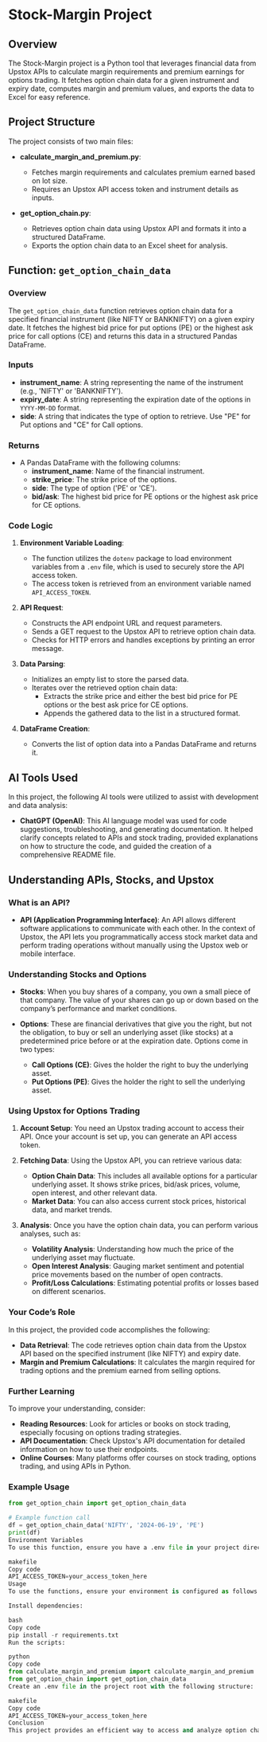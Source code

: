 # Stock-Margin Project

## Overview
The Stock-Margin project is a Python tool that leverages financial data from Upstox APIs to calculate margin requirements and premium earnings for options trading. It fetches option chain data for a given instrument and expiry date, computes margin and premium values, and exports the data to Excel for easy reference.

## Project Structure
The project consists of two main files:

- **calculate_margin_and_premium.py**: 
  - Fetches margin requirements and calculates premium earned based on lot size.
  - Requires an Upstox API access token and instrument details as inputs.

- **get_option_chain.py**: 
  - Retrieves option chain data using Upstox API and formats it into a structured DataFrame.
  - Exports the option chain data to an Excel sheet for analysis.

## Function: `get_option_chain_data`

### Overview
The `get_option_chain_data` function retrieves option chain data for a specified financial instrument (like NIFTY or BANKNIFTY) on a given expiry date. It fetches the highest bid price for put options (PE) or the highest ask price for call options (CE) and returns this data in a structured Pandas DataFrame.

### Inputs
- **instrument_name**: A string representing the name of the instrument (e.g., 'NIFTY' or 'BANKNIFTY').
- **expiry_date**: A string representing the expiration date of the options in `YYYY-MM-DD` format.
- **side**: A string that indicates the type of option to retrieve. Use "PE" for Put options and "CE" for Call options.

### Returns
- A Pandas DataFrame with the following columns:
  - **instrument_name**: Name of the financial instrument.
  - **strike_price**: The strike price of the options.
  - **side**: The type of option ('PE' or 'CE').
  - **bid/ask**: The highest bid price for PE options or the highest ask price for CE options.

### Code Logic
1. **Environment Variable Loading**:
   - The function utilizes the `dotenv` package to load environment variables from a `.env` file, which is used to securely store the API access token.
   - The access token is retrieved from an environment variable named `API_ACCESS_TOKEN`.

2. **API Request**:
   - Constructs the API endpoint URL and request parameters.
   - Sends a GET request to the Upstox API to retrieve option chain data.
   - Checks for HTTP errors and handles exceptions by printing an error message.

3. **Data Parsing**:
   - Initializes an empty list to store the parsed data.
   - Iterates over the retrieved option chain data:
     - Extracts the strike price and either the best bid price for PE options or the best ask price for CE options.
     - Appends the gathered data to the list in a structured format.

4. **DataFrame Creation**:
   - Converts the list of option data into a Pandas DataFrame and returns it.
## AI Tools Used
In this project, the following AI tools were utilized to assist with development and data analysis:

- **ChatGPT (OpenAI)**: This AI language model was used for code suggestions, troubleshooting, and generating documentation. It helped clarify concepts related to APIs and stock trading, provided explanations on how to structure the code, and guided the creation of a comprehensive README file.

## Understanding APIs, Stocks, and Upstox

### What is an API?
- **API (Application Programming Interface)**: An API allows different software applications to communicate with each other. In the context of Upstox, the API lets you programmatically access stock market data and perform trading operations without manually using the Upstox web or mobile interface.

### Understanding Stocks and Options
- **Stocks**: When you buy shares of a company, you own a small piece of that company. The value of your shares can go up or down based on the company’s performance and market conditions.
  
- **Options**: These are financial derivatives that give you the right, but not the obligation, to buy or sell an underlying asset (like stocks) at a predetermined price before or at the expiration date. Options come in two types:
  - **Call Options (CE)**: Gives the holder the right to buy the underlying asset.
  - **Put Options (PE)**: Gives the holder the right to sell the underlying asset.

### Using Upstox for Options Trading
1. **Account Setup**: You need an Upstox trading account to access their API. Once your account is set up, you can generate an API access token.

2. **Fetching Data**: Using the Upstox API, you can retrieve various data:
   - **Option Chain Data**: This includes all available options for a particular underlying asset. It shows strike prices, bid/ask prices, volume, open interest, and other relevant data.
   - **Market Data**: You can also access current stock prices, historical data, and market trends.

3. **Analysis**: Once you have the option chain data, you can perform various analyses, such as:
   - **Volatility Analysis**: Understanding how much the price of the underlying asset may fluctuate.
   - **Open Interest Analysis**: Gauging market sentiment and potential price movements based on the number of open contracts.
   - **Profit/Loss Calculations**: Estimating potential profits or losses based on different scenarios.

### Your Code’s Role
In this project, the provided code accomplishes the following:
- **Data Retrieval**: The code retrieves option chain data from the Upstox API based on the specified instrument (like NIFTY) and expiry date.
- **Margin and Premium Calculations**: It calculates the margin required for trading options and the premium earned from selling options.

### Further Learning
To improve your understanding, consider:
- **Reading Resources**: Look for articles or books on stock trading, especially focusing on options trading strategies.
- **API Documentation**: Check Upstox's API documentation for detailed information on how to use their endpoints.
- **Online Courses**: Many platforms offer courses on stock trading, options trading, and using APIs in Python.


### Example Usage
```python
from get_option_chain import get_option_chain_data

# Example function call
df = get_option_chain_data('NIFTY', '2024-06-19', 'PE')
print(df)
Environment Variables
To use this function, ensure you have a .env file in your project directory with the following structure:

makefile
Copy code
API_ACCESS_TOKEN=your_access_token_here
Usage
To use the functions, ensure your environment is configured as follows:

Install dependencies:

bash
Copy code
pip install -r requirements.txt
Run the scripts:

python
Copy code
from calculate_margin_and_premium import calculate_margin_and_premium
from get_option_chain import get_option_chain_data
Create an .env file in the project root with the following structure:

makefile
Copy code
API_ACCESS_TOKEN=your_access_token_here
Conclusion
This project provides an efficient way to access and analyze option chain data for financial instruments, helping traders make informed decisions based on margin and premium calculations.

